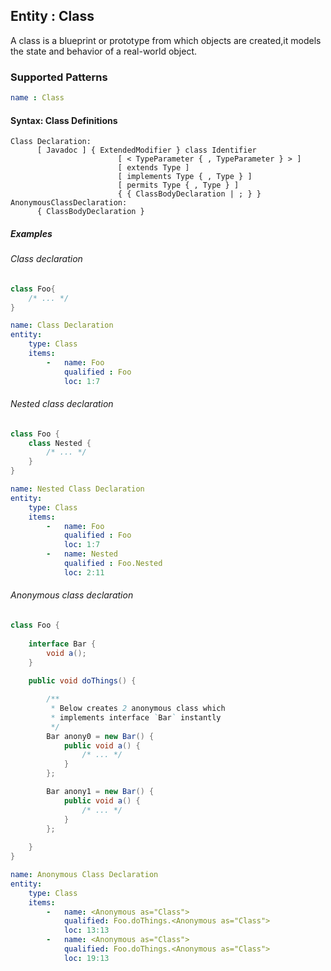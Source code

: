 ## Entity : Class

A class is a blueprint or prototype from which objects are created,it models the state and behavior of a real-world object.

### Supported Patterns

```yaml
name : Class
```

#### Syntax: Class Definitions

```text
Class Declaration:
      [ Javadoc ] { ExtendedModifier } class Identifier
                        [ < TypeParameter { , TypeParameter } > ]
                        [ extends Type ]
                        [ implements Type { , Type } ]
                        [ permits Type { , Type } ]
                        { { ClassBodyDeclaration | ; } }
AnonymousClassDeclaration:
      { ClassBodyDeclaration }
```

##### Examples

###### Class declaration

```java
class Foo{
    /* ... */
}
```

```yaml
name: Class Declaration
entity:
    type: Class
    items:
        -   name: Foo
            qualified : Foo
            loc: 1:7
```

###### Nested class declaration

```java
class Foo {
    class Nested {
        /* ... */
    }
}
```

```yaml
name: Nested Class Declaration
entity:
    type: Class
    items:
        -   name: Foo
            qualified : Foo
            loc: 1:7
        -   name: Nested
            qualified : Foo.Nested
            loc: 2:11
```

###### Anonymous class declaration

```java
class Foo {
  
    interface Bar {
        void a();
    }
  
    public void doThings() {

        /**
         * Below creates 2 anonymous class which
         * implements interface `Bar` instantly
         */
        Bar anony0 = new Bar() {
            public void a() {
                /* ... */
            }
        };

        Bar anony1 = new Bar() {
            public void a() {
                /* ... */
            }
        };
        
    }         
}
```

```yaml
name: Anonymous Class Declaration
entity:
    type: Class
    items:
        -   name: <Anonymous as="Class">
            qualified: Foo.doThings.<Anonymous as="Class">
            loc: 13:13
        -   name: <Anonymous as="Class">
            qualified: Foo.doThings.<Anonymous as="Class">
            loc: 19:13

```